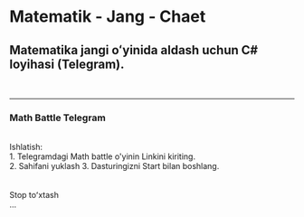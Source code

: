 # Matematik - Jang - Chaet
## Matematika jangi oʻyinida aldash uchun C# loyihasi (Telegram).
<br>
<hr>
     <h3>Math Battle Telegram </h3>
     <br>
     <span>Ishlatish:</span>
     <br>
         1. Telegramdagi Math battle o'yinin Linkini kiriting.<br>
         2. Sahifani yuklash
         3. Dasturingizni Start bilan boshlang.<br>
     <br><br>
     <span>Stop toʻxtash</span>
     <br>
         ...</li>
